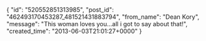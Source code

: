  {
   "id": "520552851313985",
   "post_id": "462493170453287_481521431883794",
   "from_name": "Dean Kory",
   "message": "This woman loves you...all i got to say about that!",
   "created_time": "2013-06-03T21:01:27+0000"
 }
